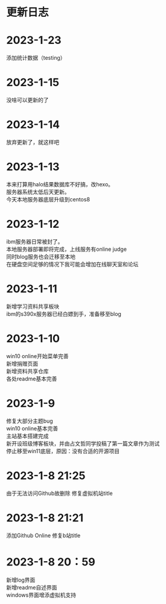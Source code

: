 # 更新日志
# 2023-1-23
添加统计数据（testing）   

# 2023-1-15
没啥可以更新的了   

# 2023-1-14 
放弃更新了，就这样吧    

# 2023-1-13
本来打算用halo结果数据库不好搞，改hexo。  
服务器系统太低后天更新。   
今天本地服务器底层升级到centos8   

# 2023-1-12
ibm服务器日常被封了。  
本地服务器部署即将完成，上线服务有online judge   
同时blog服务也会迁移至本地   
在硬盘空间足够的情况下我可能会增加在线聊天室和论坛   

# 2023-1-11
新增学习资料共享板块   
ibm的s390x服务器已经白嫖到手，准备移至blog   


# 2023-1-10    
win10 online开始菜单完善   
新增捐赠页面   
新增资料共享仓库   
各处readme基本完善   

# 2023-1-9
修复大部分主题bug    
win10 online基本完善    
主站基本搭建完成    
新开设班级博客板块，并由占文哲同学投稿了第一篇文章作为测试   
停止移至win11底层，原因：没有合适的开源项目    

# 2023-1-8 21:25
由于无法访问Github故删除
修复虚拟机站title

# 2023-1-8 21:21
添加Github Online
修复b站title

# 2023-1-8 20：59    
新增log界面    
新增readme自述界面    
windows界面增添虚拟机支持    
